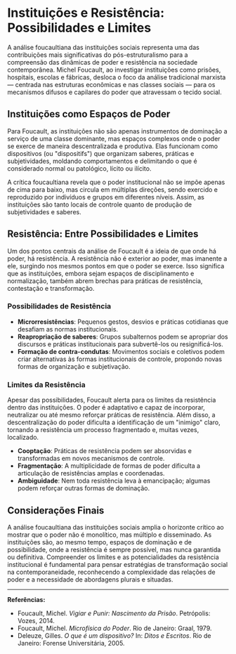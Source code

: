 # Instituições e Resistência: Possibilidades e Limites

A análise foucaultiana das instituições sociais representa uma das contribuições mais significativas do pós-estruturalismo para a compreensão das dinâmicas de poder e resistência na sociedade contemporânea. Michel Foucault, ao investigar instituições como prisões, hospitais, escolas e fábricas, desloca o foco da análise tradicional marxista — centrada nas estruturas econômicas e nas classes sociais — para os mecanismos difusos e capilares do poder que atravessam o tecido social.

## Instituições como Espaços de Poder

Para Foucault, as instituições não são apenas instrumentos de dominação a serviço de uma classe dominante, mas espaços complexos onde o poder se exerce de maneira descentralizada e produtiva. Elas funcionam como dispositivos (ou "dispositifs") que organizam saberes, práticas e subjetividades, moldando comportamentos e delimitando o que é considerado normal ou patológico, lícito ou ilícito.

A crítica foucaultiana revela que o poder institucional não se impõe apenas de cima para baixo, mas circula em múltiplas direções, sendo exercido e reproduzido por indivíduos e grupos em diferentes níveis. Assim, as instituições são tanto locais de controle quanto de produção de subjetividades e saberes.

## Resistência: Entre Possibilidades e Limites

Um dos pontos centrais da análise de Foucault é a ideia de que onde há poder, há resistência. A resistência não é exterior ao poder, mas imanente a ele, surgindo nos mesmos pontos em que o poder se exerce. Isso significa que as instituições, embora sejam espaços de disciplinamento e normalização, também abrem brechas para práticas de resistência, contestação e transformação.

### Possibilidades de Resistência

- **Microrresistências**: Pequenos gestos, desvios e práticas cotidianas que desafiam as normas institucionais.
- **Reapropriação de saberes**: Grupos subalternos podem se apropriar dos discursos e práticas institucionais para subvertê-los ou resignificá-los.
- **Formação de contra-condutas**: Movimentos sociais e coletivos podem criar alternativas às formas institucionais de controle, propondo novas formas de organização e subjetivação.

### Limites da Resistência

Apesar das possibilidades, Foucault alerta para os limites da resistência dentro das instituições. O poder é adaptativo e capaz de incorporar, neutralizar ou até mesmo reforçar práticas de resistência. Além disso, a descentralização do poder dificulta a identificação de um "inimigo" claro, tornando a resistência um processo fragmentado e, muitas vezes, localizado.

- **Cooptação**: Práticas de resistência podem ser absorvidas e transformadas em novos mecanismos de controle.
- **Fragmentação**: A multiplicidade de formas de poder dificulta a articulação de resistências amplas e coordenadas.
- **Ambiguidade**: Nem toda resistência leva à emancipação; algumas podem reforçar outras formas de dominação.

## Considerações Finais

A análise foucaultiana das instituições sociais amplia o horizonte crítico ao mostrar que o poder não é monolítico, mas múltiplo e disseminado. As instituições são, ao mesmo tempo, espaços de dominação e de possibilidade, onde a resistência é sempre possível, mas nunca garantida ou definitiva. Compreender os limites e as potencialidades da resistência institucional é fundamental para pensar estratégias de transformação social na contemporaneidade, reconhecendo a complexidade das relações de poder e a necessidade de abordagens plurais e situadas.

---

**Referências:**

- Foucault, Michel. *Vigiar e Punir: Nascimento da Prisão*. Petrópolis: Vozes, 2014.
- Foucault, Michel. *Microfísica do Poder*. Rio de Janeiro: Graal, 1979.
- Deleuze, Gilles. *O que é um dispositivo?* In: *Ditos e Escritos*. Rio de Janeiro: Forense Universitária, 2005.